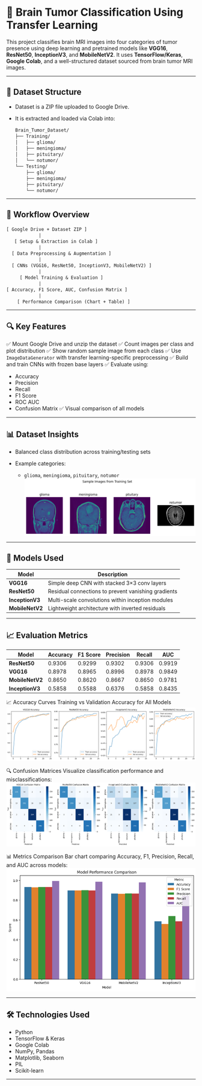 


# 🧠 Brain Tumor Classification Using Transfer Learning

This project classifies brain MRI images into four categories of tumor presence using deep learning and pretrained models like **VGG16**, **ResNet50**, **InceptionV3**, and **MobileNetV2**. It uses **TensorFlow/Keras**, **Google Colab**, and a well-structured dataset sourced from brain tumor MRI images.

---

## 📁 Dataset Structure

* Dataset is a ZIP file uploaded to Google Drive.
* It is extracted and loaded via Colab into:

  ```
  Brain_Tumor_Dataset/
  ├── Training/
  │   ├── glioma/
  │   ├── meningioma/
  │   ├── pituitary/
  │   └── notumor/
  └── Testing/
      ├── glioma/
      ├── meningioma/
      ├── pituitary/
      └── notumor/
  ```

---

## 🧪 Workflow Overview

```
[ Google Drive + Dataset ZIP ]
            |
   [ Setup & Extraction in Colab ]
            |
  [ Data Preprocessing & Augmentation ]
            |
  [ CNNs (VGG16, ResNet50, InceptionV3, MobileNetV2) ]
            |
     [ Model Training & Evaluation ]
            |
[ Accuracy, F1 Score, AUC, Confusion Matrix ]
            |
    [ Performance Comparison (Chart + Table) ]
```

---

## 🔍 Key Features

✅ Mount Google Drive and unzip the dataset
✅ Count images per class and plot distribution
✅ Show random sample image from each class
✅ Use `ImageDataGenerator` with transfer learning-specific preprocessing
✅ Build and train CNNs with frozen base layers
✅ Evaluate using:

* Accuracy
* Precision
* Recall
* F1 Score
* ROC AUC
* Confusion Matrix
  ✅ Visual comparison of all models

---

## 📊 Dataset Insights

* Balanced class distribution across training/testing sets
* Example categories:

  * `glioma`, `meningioma`, `pituitary`, `notumor`
![Dataset Insights](assets/sampleimage.png)


---

## 🧠 Models Used

| Model           | Description                                         |
| --------------- | --------------------------------------------------- |
| **VGG16**       | Simple deep CNN with stacked 3×3 conv layers        |
| **ResNet50**    | Residual connections to prevent vanishing gradients |
| **InceptionV3** | Multi-scale convolutions within inception modules   |
| **MobileNetV2** | Lightweight architecture with inverted residuals    |

---





## 📈 Evaluation Metrics

| Model           | Accuracy | F1 Score | Precision | Recall | AUC    |
| --------------- | -------- | -------- | --------- | ------ | ------ |
| **ResNet50**    | 0.9306   | 0.9299   | 0.9302    | 0.9306 | 0.9919 |
| **VGG16**       | 0.8978   | 0.8965   | 0.8996    | 0.8978 | 0.9849 |
| **MobileNetV2** | 0.8650   | 0.8620   | 0.8667    | 0.8650 | 0.9781 |
| **InceptionV3** | 0.5858   | 0.5588   | 0.6376    | 0.5858 | 0.8435 |


📈 Accuracy Curves
Training vs Validation Accuracy for All Models
![Accuracy_Curves](assets/Accuracy.png)

🔍 Confusion Matrices
Visualize classification performance and misclassifications:
![Confusion_Matrices](assets/ConfusionMatrices.png)

📊 Metrics Comparison
Bar chart comparing Accuracy, F1, Precision, Recall, and AUC across models:
![Metrics_Comparison](assets/MetricsComparison.png)

---

## 🛠 Technologies Used

* Python
* TensorFlow & Keras
* Google Colab
* NumPy, Pandas
* Matplotlib, Seaborn
* PIL
* Scikit-learn

---

